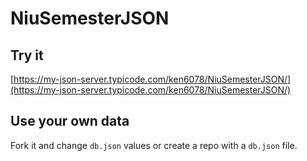 # NiuSemesterJSON
## Try it

[https://my-json-server.typicode.com/ken6078/NiuSemesterJSON/](https://my-json-server.typicode.com/ken6078/NiuSemesterJSON/)

## Use your own data

Fork it and change `db.json` values or create a repo with a `db.json` file.
